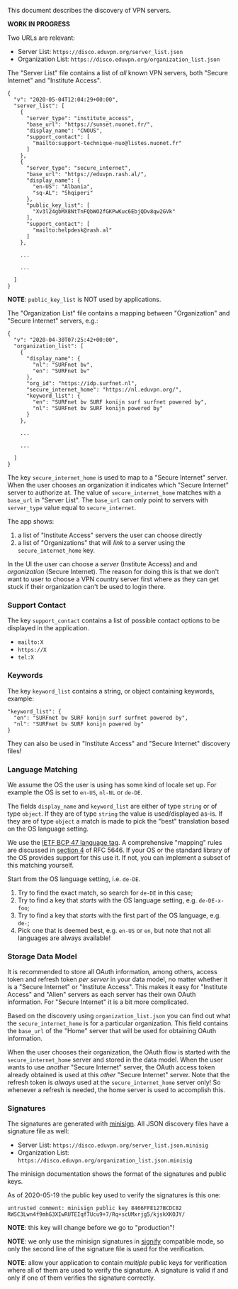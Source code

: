 This document describes the discovery of VPN servers.

**WORK IN PROGRESS**

Two URLs are relevant:

- Server List: `https://disco.eduvpn.org/server_list.json`
- Organization List: `https://disco.eduvpn.org/organization_list.json`

The "Server List" file contains a list of _all_ known VPN servers, both 
"Secure Internet" and "Institute Access".

    {
      "v": "2020-05-04T12:04:29+00:00",
      "server_list": [
        {
          "server_type": "institute_access",
          "base_url": "https://sunset.nuonet.fr/",
          "display_name": "CNOUS",
          "support_contact": [
            "mailto:support-technique-nuo@listes.nuonet.fr"
          ]
        },
        {
          "server_type": "secure_internet",
          "base_url": "https://eduvpn.rash.al/",
          "display_name": {
            "en-US": "Albania",
            "sq-AL": "Shqiperi"
          },
          "public_key_list": [
            "Xv3l24gbMX8NtTnFQbWO2fGKPwKuc6EbjQDv8qw2GVk"
          ],
          "support_contact": [
            "mailto:helpdesk@rash.al"
          ]
        },

        ...

        ...
            
      ]
    }

**NOTE**: `public_key_list` is NOT used by applications.

The "Organization List" file contains a mapping between "Organization" and
"Secure Internet" servers, e.g.:

    {
      "v": "2020-04-30T07:25:42+00:00",
      "organization_list": [
        {
          "display_name": {
            "nl": "SURFnet bv",
            "en": "SURFnet bv"
          },
          "org_id": "https://idp.surfnet.nl",
          "secure_internet_home": "https://nl.eduvpn.org/",
          "keyword_list": {
            "en": "SURFnet bv SURF konijn surf surfnet powered by",
            "nl": "SURFnet bv SURF konijn powered by"
          }
        },

        ...

        ... 

      ]
    }

The key `secure_internet_home` is used to map to a "Secure Internet" server. 
When the user chooses an organization it indicates which "Secure Internet" 
server to authorize at. The value of `secure_internet_home` matches with a 
`base_url` in "Server List". The `base_url` can only point to servers with 
`server_type` value equal to `secure_internet`.

The app shows:

1. a list of "Institute Access" servers the user can choose directly
2. a list of "Organizations" that will *link* to a server using the 
   `secure_internet_home` key.

In the UI the user can choose a *server* (Institute Access) and and 
*organization* (Secure Internet). The reason for doing this is that we don't
want to user to choose a VPN country server first where as they can get stuck 
if their organization can't be used to login there. 

### Support Contact

The key `support_contact` contains a list of possible contact options to be 
displayed in the application.

- `mailto:X`
- `https://X`
- `tel:X`

### Keywords

The key `keyword_list` contains a string, or object containing keywords, 
example:

    "keyword_list": {
      "en": "SURFnet bv SURF konijn surf surfnet powered by",
      "nl": "SURFnet bv SURF konijn powered by"
    }

They can also be used in "Institute Access" and "Secure Internet" discovery 
files!

### Language Matching

We assume the OS the user is using has some kind of locale set up. For example
the OS is set to `en-US`, `nl-NL` or `de-DE`. 

The fields `display_name` and `keyword_list` are either of type `string` or of
type `object`. If they are of type `string` the value is used/displayed as-is. 
If they are of type `object` a match is made to pick the "best" translation 
based on the OS language setting.

We use the 
[IETF BCP 47 language tag](https://en.wikipedia.org/wiki/IETF_language_tag). A 
comprehensive "mapping" rules are discussed in 
[section 4](https://tools.ietf.org/html/rfc5646#section-4) of RFC 5646. If your
OS or the standard library of the OS provides support for this use it. If not,
you can implement a subset of this matching yourself.

Start from the OS language setting, i.e. `de-DE`.

1. Try to find the exact match, so search for `de-DE` in this case;
2. Try to find a key that *starts* with the OS language setting, e.g. 
`de-DE-x-foo`;
3. Try to find a key that *starts* with the first part of the OS language, e.g. 
`de-`;
4. Pick one that is deemed best, e.g. `en-US` or `en`, but note that not all 
languages are always available!

### Storage Data Model

It is recommended to store all OAuth information, among others, access token 
and refresh token _per server_ in your data model, no matter whether it is a 
"Secure Internet" or "Institute Access". This 
makes it easy for "Institute Access" and "Alien" servers as each server has 
their own OAuth information. For "Secure Internet" it is a bit more 
complicated.

Based on the discovery using `organization_list.json` you can find out what 
the `secure_internet_home` is for a particular organization. This field 
contains the `base_url` of the "Home" server that will be used for obtaining 
OAuth information.

When the user chooses their organization, the OAuth flow is started with the 
`secure_internet_home` server and stored in the data model. When the 
user wants to use _another_ "Secure Internet" server, the OAuth access token 
already obtained is used at this _other_ "Secure Internet" server. Note that
the refresh token is _always_ used at the `secure_internet_home` server only! 
So whenever a refresh is needed, the home server is used to accomplish this.

### Signatures

The signatures are generated with 
[minisign](https://jedisct1.github.io/minisign/). All JSON discovery files have
a signature file as well:

- Server List: `https://disco.eduvpn.org/server_list.json.minisig`
- Organization List: `https://disco.eduvpn.org/organization_list.json.minisig`

The minisign documentation shows the format of the signatures and public keys.

As of 2020-05-19 the public key used to verify the signatures is this one:

    untrusted comment: minisign public key 8466FFE127BCDC82
    RWSC3Lwn4f9mhG3XIwRUTEIqf7Ucu9+7/Rq+scUMxrjg5/kjskXKOJY/

**NOTE**: this key will change before we go to "production"!

**NOTE**: we only use the minisign signatures in 
[signify](https://man.openbsd.org/signify) compatible mode, so only the second 
line of the signature file is used for the verification.

**NOTE**: allow your application to contain _multiple_ public keys for 
verification where all of them are used to verify the signature. A signature
is valid if and only if one of them verifies the signature correctly.
